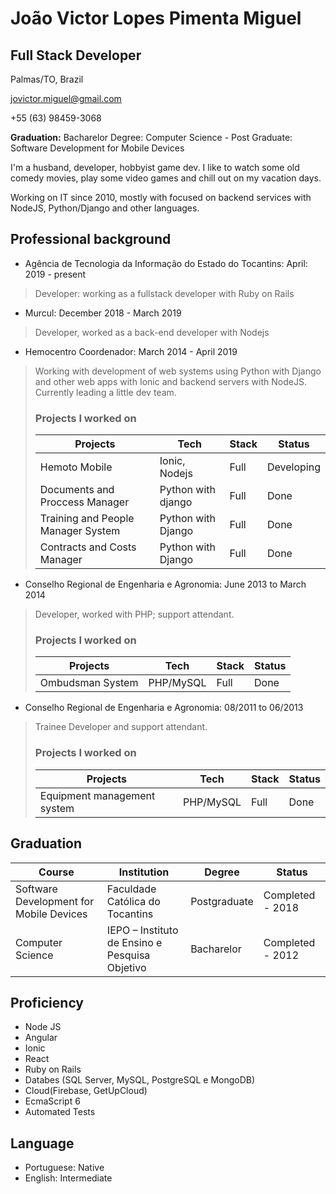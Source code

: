 # João Victor Lopes Pimenta Miguel
## Full Stack Developer

Palmas/TO, Brazil

jovictor.miguel@gmail.com

+55 (63) 98459-3068

**Graduation:** Bacharelor Degree: Computer Science - Post Graduate: Software Development for Mobile Devices

I'm a husband, developer, hobbyist game dev. I like to watch some old comedy movies, play some video games and chill out on my vacation days.

Working on IT since 2010, mostly with focused on backend services with NodeJS, Python/Django and other languages.

## Professional background

* Agência de Tecnologia da Informação do Estado do Tocantins: April: 2019 - present
> Developer: working as a fullstack developer with Ruby on Rails

* Murcul: December 2018 - March 2019
> Developer, worked as a back-end developer with Nodejs

* Hemocentro Coordenador: March 2014 - April 2019

> Working with development of web systems using Python with Django and other web apps with Ionic and backend servers with NodeJS.  Currently leading a little dev team.
> ### Projects I worked on
> | Projects | Tech | Stack | Status |
> | -------- | ---- | ------ | ----- |
> | Hemoto Mobile | Ionic, Nodejs | Full | Developing |
> | Documents and Proccess Manager | Python with django | Full | Done |
> | Training and People Manager System | Python with Django | Full | Done |
> | Contracts and Costs Manager | Python with Django | Full | Done |

*  Conselho Regional de Engenharia e Agronomia: June 2013 to March 2014
> Developer, worked with PHP; support attendant.
> ### Projects I worked on
> | Projects | Tech | Stack | Status |
> | -------- | ---- | ------ | ----- |
> | Ombudsman System | PHP/MySQL | Full | Done |
 

*  Conselho Regional de Engenharia e Agronomia: 08/2011 to 06/2013
> Trainee
> Developer and support attendant.
> ### Projects I worked on
> | Projects | Tech | Stack | Status |
> | -------- | ---- | ------ | ----- |
> | Equipment management system | PHP/MySQL | Full | Done |

## Graduation
| Course | Institution | Degree | Status |
|--------|-------------|-------|--------|
|Software Development for Mobile Devices|Faculdade Católica do Tocantins|Postgraduate|Completed - 2018|
|Computer Science|IEPO – Instituto de Ensino e Pesquisa Objetivo|Bacharelor|Completed - 2012|


## Proficiency
* Node JS
* Angular
* Ionic
* React
* Ruby on Rails
* Databes (SQL Server, MySQL, PostgreSQL e MongoDB)
* Cloud(Firebase, GetUpCloud)
* EcmaScript 6
* Automated Tests

## Language
* Portuguese: Native
* English: Intermediate
